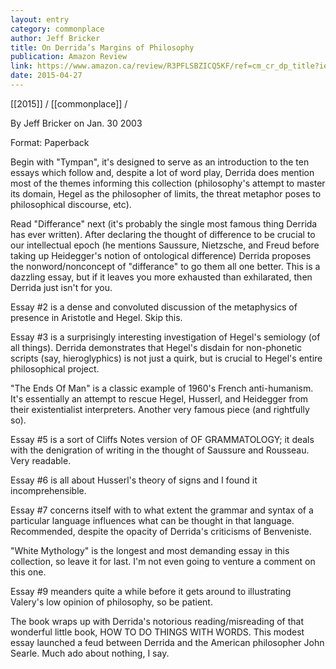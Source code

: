```yaml
---
layout: entry
category: commonplace
author: Jeff Bricker
title: On Derrida’s Margins of Philosophy
publication: Amazon Review
link: https://www.amazon.ca/review/R3PFLSBZICQ5KF/ref=cm_cr_dp_title?ie=UTF8&ASIN=0226143260&channel=detail-glance&nodeID=916520&store=books
date: 2015-04-27
---
```


[[2015]] / [[commonplace]] / 

By Jeff Bricker on Jan. 30 2003

Format: Paperback

Begin with "Tympan", it's designed to serve as an introduction to the ten essays which follow and, despite a lot of word play, Derrida does mention most of the themes informing this collection (philosophy's attempt to master its domain, Hegel as the philosopher of limits, the threat metaphor poses to philosophical discourse, etc).

Read "Differance" next (it's probably the single most famous thing Derrida has ever written). After declaring the thought of difference to be crucial to our intellectual epoch (he mentions Saussure, Nietzsche, and Freud before taking up Heidegger's notion of ontological difference) Derrida proposes the nonword/nonconcept of "differance" to go them all one better. This is a dazzling essay, but if it leaves you more exhausted than exhilarated, then Derrida just isn't for you.

Essay #2 is a dense and convoluted discussion of the metaphysics of presence in Aristotle and Hegel. Skip this.

Essay #3 is a surprisingly interesting investigation of Hegel's semiology (of all things). Derrida demonstrates that Hegel's disdain for non-phonetic scripts (say, hieroglyphics) is not just a quirk, but is crucial to Hegel's entire philosophical project.

"The Ends Of Man" is a classic example of 1960's French anti-humanism. It's essentially an attempt to rescue Hegel, Husserl, and Heidegger from their existentialist interpreters. Another very famous piece (and rightfully so).

Essay #5 is a sort of Cliffs Notes version of OF GRAMMATOLOGY; it deals with the denigration of writing in the thought of Saussure and Rousseau. Very readable.

Essay #6 is all about Husserl's theory of signs and I found it incomprehensible.

Essay #7 concerns itself with to what extent the grammar and syntax of a particular language influences what can be thought in that language. Recommended, despite the opacity of Derrida's criticisms of Benveniste.

"White Mythology" is the longest and most demanding essay in this collection, so leave it for last. I'm not even going to venture a comment on this one.

Essay #9 meanders quite a while before it gets around to illustrating Valery's low opinion of philosophy, so be patient.

The book wraps up with Derrida's notorious reading/misreading of that wonderful little book, HOW TO DO THINGS WITH WORDS. This modest essay launched a feud between Derrida and the American philosopher John Searle. Much ado about nothing, I say.
